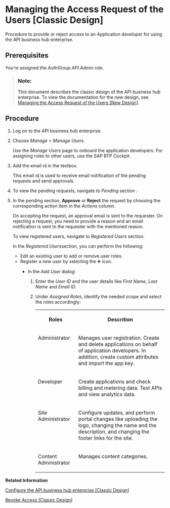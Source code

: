 <!-- loio5b3e2f607046447c867db43e9b7859c7 -->

<link rel="stylesheet" type="text/css" href="../css/sap-icons.css"/>

# Managing the Access Request of the Users \[Classic Design\]

Procedure to provide or reject access to an Application developer for using the API business hub enterprise.



<a name="loio5b3e2f607046447c867db43e9b7859c7__prereq_edg_5fq_l5b"/>

## Prerequisites

You’re assigned the *AuthGroup.API.Admin* role.

> ### Note:  
> This document describes the classic design of the API business hub enterprise. To view the documentation for the new design, see [Managing the Access Request of the Users \[New Design\]](managing-the-access-request-of-the-users-new-design-8b79ee8.md).



<a name="loio5b3e2f607046447c867db43e9b7859c7__steps_gdg_5fq_l5b"/>

## Procedure

1.  Log on to the API business hub enterprise.

2.  Choose *Manage* \> *Manage Users*.

    Use the *Manage Users* page to onboard the application developers. For assigning roles to other users, use the SAP BTP Cockpit.

3.  Add the email id in the textbox.

    This email id is used to receive email notification of the pending requests and send approvals.

4.  To view the pending requests, navigate to *Pending* section .

5.  In the pending section, **Approve** or **Reject** the request by choosing the corresponding action item in the *Actions* column.

    On accepting the request, an approval email is sent to the requester. On rejecting a request, you need to provide a reason and an email notification is sent to the requester with the mentioned reason.

    To view registered users, navigate to *Registered Users* section.

    In the *Registered Users*section, you can perform the following:

    -   Edit an existing user to add or remove user roles.
    -   Register a new user by selecting the :heavy_plus_sign: icon.
        -   In the *Add User* dialog:

            1.  Enter the *User ID* and the user details like *First Name*, *Last Name* and *Email ID*.

            2.  Under *Assigned Roles*, identify the needed scope and select the roles accordingly:


                <table>
                <tr>
                <th valign="top">

                Roles
                
                </th>
                <th valign="top">

                Descrition
                
                </th>
                </tr>
                <tr>
                <td valign="top">
                
                Administrator
                
                </td>
                <td valign="top">
                
                Manages user registration. Create and delete applications on behalf of application developers. In addition, create custom attributes and import the app key.
                
                </td>
                </tr>
                <tr>
                <td valign="top">
                
                Developer
                
                </td>
                <td valign="top">
                
                Create applications and check billing and metering data. Test APIs and view analytics data.
                
                </td>
                </tr>
                <tr>
                <td valign="top">
                
                Site Administrator
                
                </td>
                <td valign="top">
                
                Configure updates, and perform portal changes like uploading the logo, changing the name and the description, and changing the footer links for the site.
                
                </td>
                </tr>
                <tr>
                <td valign="top">
                
                Content Administrator
                
                </td>
                <td valign="top">
                
                Manages content categories.
                
                </td>
                </tr>
                </table>
                




**Related Information**  


[Configure the API business hub enterprise \[Classic Design\]](configure-the-api-business-hub-enterprise-classic-design-7b71b16.md "You can configure the API business hub enterprise to personalize it for your organization.")

[Revoke Access \[Classic Design\]](revoke-access-classic-design-147fb9d.md "Revoke the access of an application developer.")

